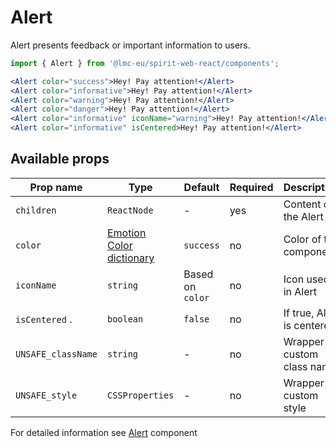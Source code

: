 # Alert

Alert presents feedback or important information to users.

```jsx
import { Alert } from '@lmc-eu/spirit-web-react/components';
```

```jsx
<Alert color="success">Hey! Pay attention!</Alert>
<Alert color="informative">Hey! Pay attention!</Alert>
<Alert color="warning">Hey! Pay attention!</Alert>
<Alert color="danger">Hey! Pay attention!</Alert>
<Alert color="informative" iconName="warning">Hey! Pay attention!</Alert>
<Alert color="informative" isCentered>Hey! Pay attention!</Alert>
```

## Available props

| Prop name          | Type                                         | Default          | Required | Description                |
| ------------------ | -------------------------------------------- | ---------------- | -------- | -------------------------- |
| `children`         | `ReactNode`                                  | -                | yes      | Content of the Alert       |
| `color`            | [Emotion Color dictionary][dictionary-color] | `success`        | no       | Color of the component     |
| `iconName`         | `string`                                     | Based on `color` | no       | Icon used in Alert         |
| `isCentered` .     | `boolean`                                    | `false`          | no       | If true, Alert is centered |
| `UNSAFE_className` | `string`                                     | -                | no       | Wrapper custom class name  |
| `UNSAFE_style`     | `CSSProperties`                              | -                | no       | Wrapper custom style       |

For detailed information see [Alert](https://github.com/lmc-eu/spirit-design-system/blob/main/packages/web/src/scss/components/Alert/README.md) component

[dictionary-color]: https://github.com/lmc-eu/spirit-design-system/tree/main/docs/DICTIONARIES.md#color
